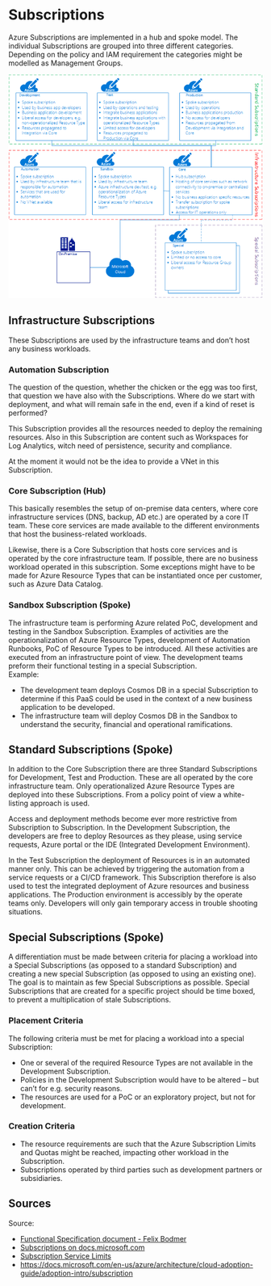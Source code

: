 # Subscriptions
Azure Subscriptions are implemented in a hub and spoke model. The individual Subscriptions are grouped into three different categories. Depending on the policy and IAM requirement the categories might be modelled as Management Groups.

![Subscription Model](..//media/SubscriptionModel.png) 

## Infrastructure Subscriptions
These Subscriptions are used by the infrastructure teams and don’t host any business workloads.

### Automation Subscription
The question of the question, whether the chicken or the egg was too first, that question we have also with the Subscriptions. Where do we start with deployment, and what will remain safe in the end, even if a kind of reset is performed?

This Subscription provides all the resources needed to deploy the remaining resources. Also in this Subscription are content such as Workspaces for Log Analytics, witch need of persistence, security and compliance.

At the moment it would not be the idea to provide a VNet in this Subscription.

### Core Subscription (Hub)
This basically resembles the setup of on-premise data centers, where core infrastructure services (DNS, backup, AD etc.) are operated by a core IT team. These core services are made available to the different environments that host the business-related workloads. 

Likewise, there is a Core Subscription that hosts core services and is operated by the core infrastructure team. If possible, there are no business workload operated in this subscription. Some exceptions might have to be made for Azure Resource Types that can be instantiated once per customer, such as Azure Data Catalog.


### Sandbox Subscription (Spoke)
The infrastructure team is performing Azure related PoC, development and testing in the Sandbox Subscription. Examples of activities are the operationalization of Azure Resource Types, development of Automation Runbooks, PoC of Resource Types to be introduced. All these activities are executed from an infrastructure point of view. The development teams preform their functional testing in a special Subscription.\
Example:
- The development team deploys Cosmos DB in a special Subscription to determine if this PaaS could be used in the context of a new business application to be developed. 
- The infrastructure team will deploy Cosmos DB in the Sandbox to understand the security, financial and operational ramifications. 

## Standard Subscriptions (Spoke)
In addition to the Core Subscription there are three Standard Subscriptions for Development, Test and Production. These are all operated by the core infrastructure team. Only operationalized Azure Resource Types are deployed into these Subscriptions. From a policy point of view a white-listing approach is used. 

Access and deployment methods become ever more restrictive from Subscription to Subscription. In the Development Subscription, the developers are free to deploy Resources as they please, using service requests, Azure portal or the IDE (Integrated Development Environment). 

In the Test Subscription the deployment of Resources is in an automated manner only. This can be achieved by triggering the automation from a service requests or a CI/CD framework. This Subscription therefore is also used to test the integrated deployment of Azure resources and business applications.
The Production environment is accessibly by the operate teams only. Developers will only gain temporary access in trouble shooting situations. 

## Special Subscriptions (Spoke)
A differentiation must be made between criteria for placing a workload into a Special Subscriptions (as opposed to a standard Subscription) and creating a new special Subscription (as opposed to using an existing one).
The goal is to maintain as few Special Subscriptions as possible. Special Subscriptions that are created for a specific project should be time boxed, to prevent a multiplication of stale Subscriptions. 
### Placement Criteria
The following criteria must be met for placing a workload into a special Subscription:
- One or several of the required Resource Types are not available in the Development Subscription.
- Policies in the Development Subscription would have to be altered – but can’t for e.g. security reasons. 
- The resources are used for a PoC or an exploratory project, but not for development.
 
### Creation Criteria
- The resource requirements are such that the Azure Subscription Limits and Quotas might be reached, impacting other workload in the Subscription.
- Subscriptions operated by third parties such as development partners or subsidiaries.

## Sources

Source:
- [Functional Specification document - Felix Bodmer](https://dev.azure.com/felixbodmername/Azure/_wiki/wikis/Azure.wiki)
- [Subscriptions on docs.microsoft.com](https://docs.microsoft.com/en-us/azure/azure-resource-manager/resource-manager-subscription-governance)
- [Subscription Service Limits](https://docs.microsoft.com/en-us/azure/azure-subscription-service-limits)
- <https://docs.microsoft.com/en-us/azure/architecture/cloud-adoption-guide/adoption-intro/subscription>

